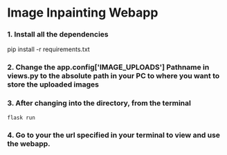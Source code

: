# Image Inpainting Webapp

### 1. Install all the dependencies
   pip install -r requirements.txt
### 2. Change the app.config['IMAGE_UPLOADS'] Pathname in views.py to the absolute path in your PC to where you want to store the uploaded images
### 3. After changing into the directory, from the terminal
    flask run
### 4. Go to your the url specified in your terminal to view and use the webapp.

